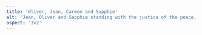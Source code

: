```yaml
---
title: 'Oliver, Jean, Carmen and Sapphie'
alt: 'Jean, Oliver and Sapphie standing with the justice of the peace, after the ceremony'
aspect: '3x2'
---
```

